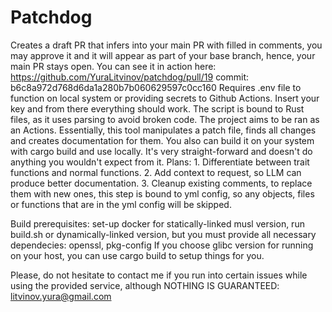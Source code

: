 # Patchdog
Creates a draft PR that infers into your main PR with filled in comments, you may approve it and it will appear as 
part of your base branch, hence, your main PR stays open.
You can see it in action here: https://github.com/YuraLitvinov/patchdog/pull/19 commit: b6c8a972d768d6da1a280b7b060629597c0cc160
Requires .env file to function on local system or providing secrets to Github Actions. 
Insert your key and from there everything should work.
The script is bound to Rust files, as it uses parsing to avoid broken code. 
The project aims to be ran as an Actions.
Essentially, this tool manipulates a patch file, finds all changes and creates documentation for them.
You also can build it on your system with cargo build and use locally. 
It's very straight-forward and doesn't do anything you wouldn't expect from it.
    Plans: 
    1. Differentiate between trait functions and normal functions.
    2. Add context to request, so LLM can produce better documentation.
    3. Cleanup existing comments, to replace them with new ones, this step is bound to yml config, so 
    any objects, files or functions that are in the yml config will be skipped.

Build prerequisites: set-up docker for statically-linked musl version, run build.sh or dynamically-linked version, but you must provide all necessary dependecies: 
    openssl, pkg-config
If you choose glibc version for running on your host, you can use cargo build to setup things for you.


Please, do not hesitate to contact me if you run into certain issues while using the provided service, 
although NOTHING IS GUARANTEED: litvinov.yura@gmail.com

